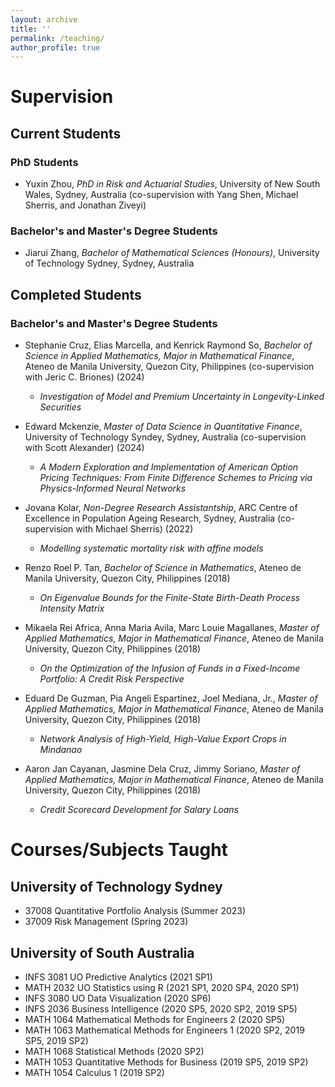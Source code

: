 ```yaml
---
layout: archive
title: ''
permalink: /teaching/
author_profile: true
---
```


# Supervision

## Current Students

### PhD Students

- Yuxin Zhou, *PhD in Risk and Actuarial Studies*, University of New South Wales, Sydney, Australia (co-supervision with Yang Shen, Michael Sherris, and Jonathan Ziveyi)

### Bachelor's and Master's Degree Students

- Jiarui Zhang, *Bachelor of Mathematical Sciences (Honours)*, University of Technology Sydney, Sydney, Australia

## Completed Students

### Bachelor's and Master's Degree Students

- Stephanie Cruz, Elias Marcella, and Kenrick Raymond So, *Bachelor of Science in Applied Mathematics, Major in Mathematical Finance*, Ateneo de Manila University, Quezon City, Philippines (co-supervision with Jeric C. Briones) (2024)
  - *Investigation of Model and Premium Uncertainty in Longevity-Linked Securities*

- Edward Mckenzie, *Master of Data Science in Quantitative Finance*, University of Technology Syndey, Sydney, Australia (co-supervision with Scott Alexander) (2024)
  - *A Modern Exploration and Implementation of American Option Pricing Techniques: From Finite Difference Schemes to Pricing via Physics-Informed Neural Networks*

- Jovana Kolar, *Non-Degree Research Assistantship*, ARC Centre of Excellence in Population Ageing Research, Sydney, Australia (co-supervision with Michael Sherris) (2022)
  - *Modelling systematic mortality risk with affine models*

- Renzo Roel P. Tan, *Bachelor of Science in Mathematics*, Ateneo de Manila University, Quezon City, Philippines (2018)
  - *On Eigenvalue Bounds for the Finite-State Birth-Death Process Intensity Matrix*

- Mikaela Rei Africa, Anna Maria Avila, Marc Louie Magallanes, *Master of Applied Mathematics, Major in Mathematical Finance*, Ateneo de Manila University, Quezon City, Philippines (2018)
  - *On the Optimization of the Infusion of Funds in a Fixed-Income Portfolio: A Credit Risk Perspective*

- Eduard De Guzman, Pia Angeli Espartinez, Joel Mediana, Jr., *Master of Applied Mathematics, Major in Mathematical Finance*, Ateneo de Manila University, Quezon City, Philippines (2018)
  - *Network Analysis of High-Yield, High-Value Export Crops in Mindanao*

- Aaron Jan Cayanan, Jasmine Dela Cruz, Jimmy Soriano, *Master of Applied Mathematics, Major in Mathematical Finance*, Ateneo de Manila University, Quezon City, Philippines (2018)
  - *Credit Scorecard Development for Salary Loans*

# Courses/Subjects Taught

## University of Technology Sydney

- 37008 Quantitative Portfolio Analysis (Summer 2023)
- 37009 Risk Management (Spring 2023)

## University of South Australia

- INFS 3081 UO Predictive Analytics (2021 SP1)
- MATH 2032 UO Statistics using R (2021 SP1, 2020 SP4, 2020 SP1)
- INFS 3080 UO Data Visualization (2020 SP6)
- INFS 2036 Business Intelligence (2020 SP5, 2020 SP2, 2019 SP5)
- MATH 1064 Mathematical Methods for Engineers 2 (2020 SP5)
- MATH 1063 Mathematical Methods for Engineers 1 (2020 SP2, 2019 SP5, 2019 SP2)
- MATH 1068 Statistical Methods (2020 SP2)
- MATH 1053 Quantitative Methods for Business (2019 SP5, 2019 SP2)
- MATH 1054 Calculus 1 (2019 SP2)

<!--
{% include base_path %}

{% for post in site.teaching reversed %}
  {% include archive-single.html %}
{% endfor %}
-->

